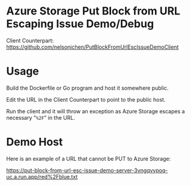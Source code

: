 # Azure Storage Put Block from URL Escaping Issue Demo/Debug

Client Counterpart: https://github.com/nelsonjchen/PutBlockFromUrlEscIssueDemoClient

# Usage

Build the Dockerfile or Go program and host it somewhere public.

Edit the URL in the Client Counterpart to point to the public host.

Run the client and it will throw an exception as Azure Storage escapes a necessary "`%2F`" in the URL. 

# Demo Host

Here is an example of a URL that cannot be PUT to Azure Storage:

https://put-block-from-url-esc-issue-demo-server-3vngqvvpoq-uc.a.run.app/red%2Fblue.txt

